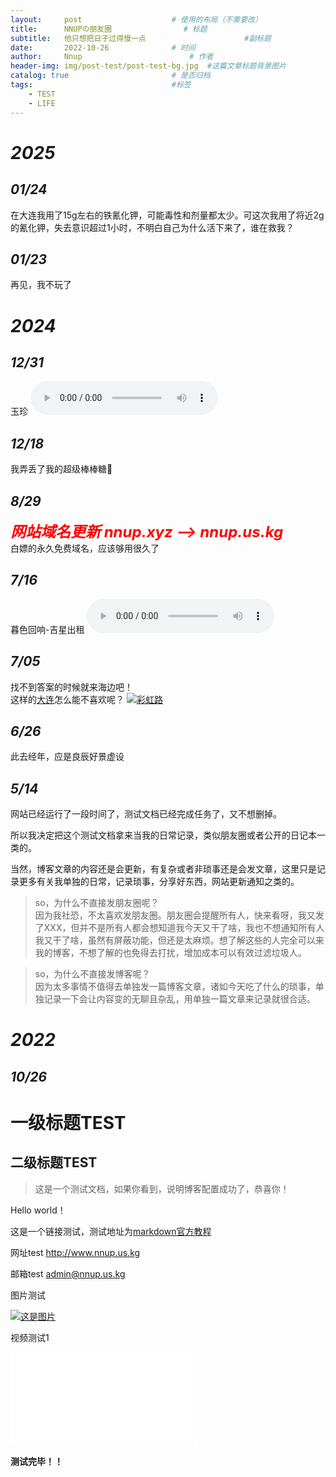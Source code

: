```yaml
---
layout:     post   				    # 使用的布局（不需要改）
title:      NNUPの朋友圈 				# 标题 
subtitle:   他只想把日子过得慢一点                      #副标题
date:       2022-10-26				# 时间
author:     Nnup 						# 作者
header-img: img/post-test/post-test-bg.jpg 	#这篇文章标题背景图片
catalog: true 						# 是否归档
tags:								#标签
    - TEST
    - LIFE
---
```

# *2025*

## *01/24*
在大连我用了15g左右的铁氰化钾，可能毒性和剂量都太少。可这次我用了将近2g的氰化钾，失去意识超过1小时，不明白自己为什么活下来了，谁在救我？    

## *01/23*

再见，我不玩了

# *2024*   

## *12/31*
玉珍
<audio id="audioPlayer" controls>
  <source src="/mic/玉珍.mp3" type="audio/mpeg">
</audio>

## *12/18*
我弄丢了我的超级棒棒糖🍭

## *8/29*
***<font color=red size=5>网站域名更新 nnup.xyz  -->  nnup.us.kg</font>***     
白嫖的永久免费域名，应该够用很久了

<!-- ## *8/07*
<iframe src="/books/法理学.pdf" width="100%" height="600px"></iframe>

## *7/23*
奈何自己羽翼未丰的时候，累到没办法思考 -->

## *7/16*
暮色回响-吉星出租
<audio id="audioPlayer" controls>
  <source src="/mic/暮色回响-吉星出租.mp3" type="audio/mpeg">
</audio>

<script>//音乐播放控制js
  document.getElementById('audioPlayer').volume = 0.2;
</script>


## *7/05*
找不到答案的时候就来海边吧！  
这样的[大连](https://b23.tv/c3hIrub "Bard雨落山川的个人空间-哔哩哔哩")怎么能不喜欢呢？
[![彩虹路](https://ep.bdcb.cn/xml/20240509/A16B509C_3.jpg "彩虹路")](https://bilibili.com/video/BV13S421d7JU)

## *6/26*
此去经年，应是良辰好景虚设

<!-- ## *6/11*
今天完成了所有毕业论文的任务，让大家见识见识我的“答辩”

![答辩](/img/post-test/20246111.jpg "答辩") -->

## *5/14*
网站已经运行了一段时间了，测试文档已经完成任务了，又不想删掉。   

所以我决定把这个测试文档拿来当我的日常记录，类似朋友圈或者公开的日记本一类的。   

当然，博客文章的内容还是会更新，有复杂或者非琐事还是会发文章，这里只是记录更多有关我单独的日常，记录琐事，分享好东西，网站更新通知之类的。   

> so，为什么不直接发朋友圈呢？   
> 因为我社恐，不太喜欢发朋友圈。朋友圈会提醒所有人，快来看呀，我又发了XXX，但并不是所有人都会想知道我今天又干了啥，我也不想通知所有人我又干了啥，虽然有屏蔽功能，但还是太麻烦。想了解这些的人完全可以来我的博客，不想了解的也免得去打扰，增加成本可以有效过滤垃圾人。

> so，为什么不直接发博客呢？    
> 因为太多事情不值得去单独发一篇博客文章，诸如今天吃了什么的琐事，单独记录一下会让内容变的无聊且杂乱，用单独一篇文章来记录就很合适。


















# *2022*   

## *10/26*

# 一级标题TEST

## 二级标题TEST

> 这是一个测试文档，如果你看到，说明博客配置成功了，恭喜你！  

Hello world！  

这是一个链接测试，测试地址为[markdown官方教程](https://markdown.com.cn "链接title测试")  

网址test <http://www.nnup.us.kg>  

邮箱test <admin@nnup.us.kg>  

图片测试  

[![这是图片](/img/post-test/post-test-01.jpg "图片title测试")](https://blog.nnup.us.kg/2022/10/26/01test/)  


视频测试1

<div class="iframe-container">
    <iframe src="//player.bilibili.com/player.html?isOutside=true&aid=554688456&bvid=BV1Rv4y1w7hA&cid=737167974&p=1&autoplay=0" scrolling="no" border="0" frameborder="no" framespacing="0" allowfullscreen="true"> </iframe>
</div>  

**测试完毕！！**
